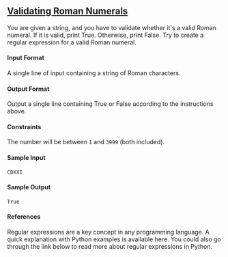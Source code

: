 ## **[Validating Roman Numerals](https://www.hackerrank.com/challenges/validate-a-roman-number)** 
You are given a string, and you have to validate whether it's a valid Roman numeral. If it is valid, print True. Otherwise, print False. Try to create a regular expression for a valid Roman numeral.

#### Input Format

A single line of input containing a string of Roman characters.

#### Output Format

Output a single line containing True or False according to the instructions above.

#### Constraints

The number will be between `1` and `3999` (both included).

#### Sample Input
```
CDXXI
```

#### Sample Output
```
True
```

#### References
Regular expressions are a key concept in any programming language. A quick explanation with Python examples is available here. You could also go through the link below to read more about regular expressions in Python.